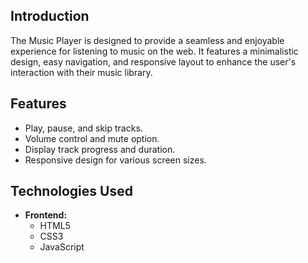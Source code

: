 ## Introduction

The Music Player is designed to provide a seamless and enjoyable experience for listening to music on the web. It features a minimalistic design, easy navigation, and responsive layout to enhance the user's interaction with their music library.

## Features

- Play, pause, and skip tracks.
- Volume control and mute option.
- Display track progress and duration.
- Responsive design for various screen sizes.

## Technologies Used

- **Frontend:**
  - HTML5
  - CSS3
  - JavaScript
